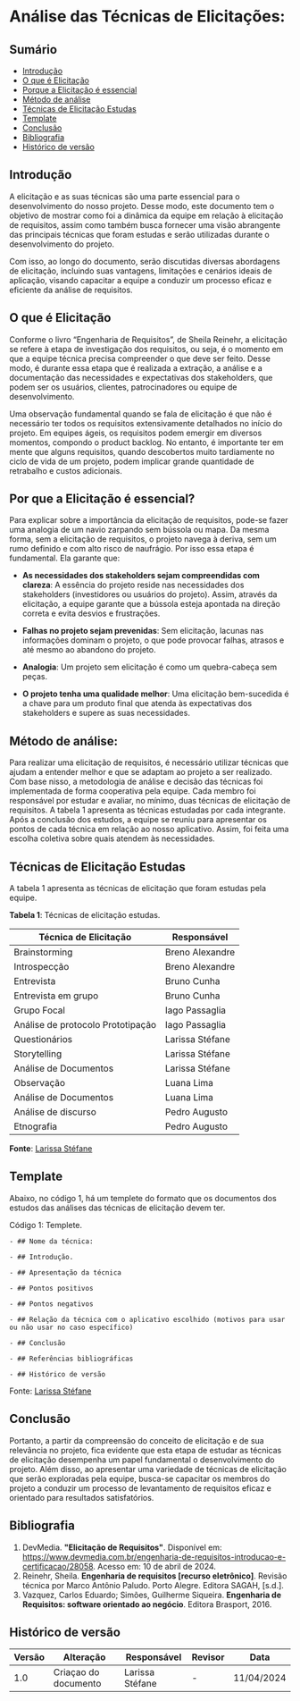 # Análise das Técnicas de Elicitações:

## Sumário
* [Introdução](#Introdução)
* [O que é Elicitação](#O-que-é-Elicitação)
* [Porque a Elicitação é essencial](#Porque-a-Elicitação-é-essencial)
* [Método de análise](#Método-de-análise)
* [Técnicas de Elicitação Estudas](#Técnicas-de-Elicitação-Estudas)
* [Template](#Template)
* [Conclusão](#Conclusão)
* [Bibliografia](#Bibliografia)
* [Histórico de versão](#Histórico-de-versão)

## Introdução

A elicitação e as suas técnicas são uma parte essencial para o desenvolvimento do nosso projeto. Desse modo, este documento tem o objetivo de mostrar como foi a dinâmica da equipe em relação à elicitação de requisitos, assim como também busca fornecer uma visão abrangente das principais técnicas que foram estudas e serão utilizadas durante o desenvolvimento do projeto. 

Com isso, ao longo do documento, serão discutidas diversas abordagens de elicitação, incluindo suas vantagens, limitações e cenários ideais de aplicação, visando capacitar a equipe a conduzir um processo eficaz e eficiente da análise de requisitos.

## O que é Elicitação

Conforme o livro “Engenharia de Requisitos”, de Sheila Reinehr, a elicitação se refere à etapa de investigação dos requisitos, ou seja, é o momento em que a equipe técnica precisa compreender o que deve ser feito. Desse modo, é durante essa etapa que é realizada a extração, a análise e a documentação das necessidades e expectativas dos stakeholders, que podem ser os usuários, clientes, patrocinadores ou equipe de desenvolvimento. 

Uma observação fundamental quando se fala de elicitação é que não é necessário ter todos os requisitos extensivamente detalhados no início do projeto. Em equipes ágeis, os requisitos podem emergir em diversos momentos, compondo o product backlog. No entanto, é importante ter em mente que alguns requisitos, quando descobertos muito tardiamente no ciclo de vida de um projeto, podem implicar grande quantidade de retrabalho e custos adicionais.

## Por que a Elicitação é essencial?

Para explicar sobre a importância da elicitação de requisitos, pode-se fazer uma analogia de um navio zarpando sem bússola ou mapa. Da mesma forma, sem a elicitação de requisitos, o projeto navega à deriva, sem um rumo definido e com alto risco de naufrágio. Por isso essa etapa é fundamental. Ela garante que: 

- **As necessidades dos stakeholders sejam compreendidas com clareza**: A essência do projeto reside nas necessidades dos stakeholders (investidores ou usuários do projeto). Assim, através da elicitação, a equipe garante que a bússola esteja apontada na direção correta e evita desvios e frustrações.

- **Falhas no projeto sejam prevenidas**: Sem elicitação, lacunas nas informações dominam o projeto, o que pode provocar falhas, atrasos e até mesmo ao abandono do projeto.
- **Analogia**: Um projeto sem elicitação é como um quebra-cabeça sem peças.

- **O projeto tenha uma qualidade melhor**: Uma elicitação bem-sucedida é a chave para um produto final que atenda às expectativas dos stakeholders e supere as suas necessidades.

## Método de análise: 

Para realizar uma elicitação de requisitos, é necessário utilizar técnicas que ajudam a entender melhor e que se adaptam ao projeto a ser realizado. Com base nisso, a metodologia de análise e decisão das técnicas foi implementada de forma cooperativa pela equipe. 
Cada membro foi responsável por estudar e avaliar, no mínimo, duas técnicas de elicitação de requisitos. A tabela 1 apresenta as técnicas estudadas por cada integrante.
Após a conclusão dos estudos, a equipe se reuniu para apresentar os pontos de cada técnica em relação ao nosso aplicativo. Assim, foi feita uma escolha coletiva sobre quais atendem às necessidades.
## Técnicas de Elicitação Estudas

A tabela 1 apresenta as técnicas de elicitação que foram estudas pela equipe.

**Tabela 1**: Técnicas de elicitação estudas.

| Técnica de Elicitação | Responsável |
| -------------------- | ------------------ | 
| Brainstorming | Breno Alexandre |
| Introspecção | Breno Alexandre |
| Entrevista | Bruno Cunha |
| Entrevista em grupo | Bruno Cunha |
| Grupo Focal | Iago Passaglia |
| Análise de protocolo Prototipação | Iago Passaglia |
| Questionários | Larissa Stéfane |
| Storytelling | Larissa Stéfane |
| Análise de Documentos | Larissa Stéfane |
| Observação | Luana Lima|
| Análise de Documentos | Luana Lima|
| Análise de discurso | Pedro Augusto |
| Etnografia | Pedro Augusto |

**Fonte**: [Larissa Stéfane](https://github.com/SkywalkerSupreme)


## Template

Abaixo, no código 1, há um templete do formato que os documentos dos estudos das análises das técnicas de elicitação devem ter.

Código 1: Templete.


    - ## Nome da técnica:

    - ## Introdução.

    - ## Apresentação da técnica

    - ## Pontos positivos

    - ## Pontos negativos

    - ## Relação da técnica com o aplicativo escolhido (motivos para usar ou não usar no caso específico)

    - ## Conclusão

    - ## Referências bibliográficas
    
    - ## Histórico de versão

Fonte: [Larissa Stéfane](https://github.com/SkywalkerSupreme)

## Conclusão

Portanto, a partir da compreensão do conceito de elicitação e de sua relevância no projeto, fica evidente que esta etapa de estudar as técnicas de elicitação desempenha um papel fundamental o desenvolvimento do projeto. Além disso, ao apresentar uma variedade de técnicas de elicitação que serão exploradas pela equipe, busca-se capacitar os membros do projeto a conduzir um processo de levantamento de requisitos eficaz e orientado para resultados satisfatórios.

## Bibliografia

  1. DevMedia. **"Elicitação de Requisitos"**. Disponível em: https://www.devmedia.com.br/engenharia-de-requisitos-introducao-e-certificacao/28058. Acesso em: 10 de abril de 2024.
  2. Reinehr, Sheila. **Engenharia de requisitos [recurso eletrônico]**. Revisão técnica por Marco Antônio Paludo. Porto Alegre. Editora SAGAH, [s.d.].
  3. Vazquez, Carlos Eduardo; Simões, Guilherme Siqueira. **Engenharia de Requisitos: software orientado ao negócio**. Editora Brasport, 2016.

## Histórico de versão

| Versão | Alteração | Responsável | Revisor | Data |
| - | - | - | - | - |
| 1.0 | Criaçao do documento | Larissa Stéfane | - | 11/04/2024 |
